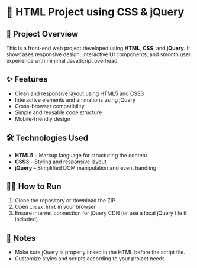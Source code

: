 # 📄 HTML Project using CSS & jQuery

## 🚀 Project Overview

This is a front-end web project developed using **HTML**, **CSS**, and **jQuery**. It showcases responsive design, interactive UI components, and smooth user experience with minimal JavaScript overhead.

## ✨ Features

- Clean and responsive layout using HTML5 and CSS3  
- Interactive elements and animations using jQuery  
- Cross-browser compatibility  
- Simple and reusable code structure  
- Mobile-friendly design

## 🛠️ Technologies Used

- **HTML5** – Markup language for structuring the content  
- **CSS3** – Styling and responsive layout  
- **jQuery** – Simplified DOM manipulation and event handling


## 🧑‍💻 How to Run

1. Clone the repository or download the ZIP  
2. Open `index.html` in your browser  
3. Ensure internet connection for jQuery CDN (or use a local jQuery file if included)

## 📌 Notes

- Make sure jQuery is properly linked in the HTML before the script file.
- Customize styles and scripts according to your project needs.


